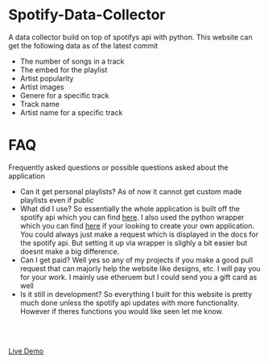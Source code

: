 # Spotify-Data-Collector
A data collector build on top of spotifys api with python. This website can get the following data as of the latest commit

<ul>
  <li>The number of songs in a track</li>
  <li>The embed for the playlist</li>
  <li>Artist popularity</li>
  <li>Artist images</li>
  <li>Genere for a specific track</li>
  <li>Track name</li>
  <li>Artist name for a specific track</li>
</ul>

# FAQ
Frequently asked questions or possible questions asked about the application
<ul>
  <li>Can it get personal playlists? As of now it cannot get custom made playlists even if public</li>
  <li>What did I use? So essentially the whole application is built off the spotify api which you can find <a href="https://developer.spotify.com/">here</a>. I also used the python wrapper which you can find <a href="https://spotipy.readthedocs.io/en/2.19.0/">here</a> if your looking to create your own application. You could always just make a request which is displayed in the docs for the spotify api. But setting it up via wrapper is slighly a bit easier but doesnt make a big difference.</li>
  <li>Can I get paid? Well yes so any of my projects if you make a good pull request that can majorly help the website like designs, etc. I will pay you for your work. I mainly use etheruem but I could send you a gift card as well</li>
  <li>Is it still in development? So everything I built for this website is pretty much done unless the spotify api updates with more functionality. However if theres functions you would like seen let me know.</li>
 </ul>
 
 <br><br>




<a href="https://spotifydatacollection.herokuapp.com/">Live Demo</a>
